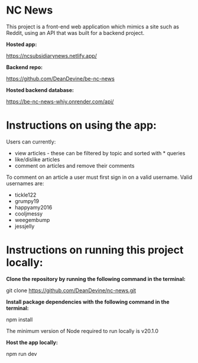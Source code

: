 # NC News

This project is a front-end web application which mimics a site such as Reddit, using an API that was built for a backend project.

**Hosted app:**

https://ncsubsidiarynews.netlify.app/

**Backend repo:**

https://github.com/DeanDevine/be-nc-news

**Hosted backend database:**

https://be-nc-news-whiy.onrender.com/api/

# Instructions on using the app:

Users can currently:

* view articles - these can be filtered by topic and sorted with * queries
* like/dislike articles
* comment on articles and remove their comments

To comment on an article a user must first sign in on a valid username. Valid usernames are:

* tickle122
* grumpy19
* happyamy2016
* cooljmessy
* weegembump
* jessjelly

# Instructions on running this project locally:

**Clone the repository by running the following command in the terminal:**

git clone https://github.com/DeanDevine/nc-news.git

**Install package dependencies with the following command in the terminal:**

npm install

The minimum version of Node required to run locally is v20.1.0

**Host the app locally:**

npm run dev
